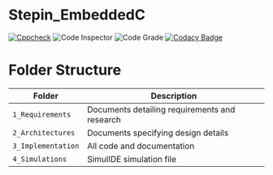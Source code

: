 # Stepin_EmbeddedC

[![Cppcheck](https://github.com/LakshmiBagali/Stepin_EmbeddedC/actions/workflows/Codequality.yml/badge.svg)](https://github.com/LakshmiBagali/Stepin_EmbeddedC/actions/workflows/Codequality.yml)
![Code Inspector](https://www.code-inspector.com/project/28875/score/svg)
![Code Grade](https://www.code-inspector.com/project/28875/status/svg)
[![Codacy Badge](https://app.codacy.com/project/badge/Grade/7f6e7f0739984582b239e1b1620ac47c)](https://www.codacy.com/gh/LakshmiBagali/Stepin_EmbeddedC/dashboard?utm_source=github.com&amp;utm_medium=referral&amp;utm_content=LakshmiBagali/Stepin_EmbeddedC&amp;utm_campaign=Badge_Grade)

# Folder Structure
|Folder             | Description |
|-------------------| -----------------------------------------|
| `1_Requirements`   | Documents detailing requirements and research|
| `2_Architectures`         | Documents specifying design details|
| `3_Implementation` | All code and documentation|
| `4_Simulations`      | SimulIDE simulation file|


